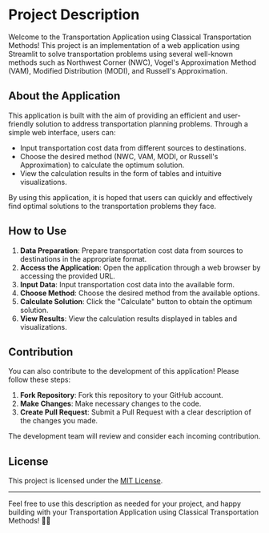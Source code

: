 

# Project Description

Welcome to the Transportation Application using Classical Transportation Methods! This project is an implementation of a web application using Streamlit to solve transportation problems using several well-known methods such as Northwest Corner (NWC), Vogel's Approximation Method (VAM), Modified Distribution (MODI), and Russell's Approximation.

## About the Application

This application is built with the aim of providing an efficient and user-friendly solution to address transportation planning problems. Through a simple web interface, users can:

- Input transportation cost data from different sources to destinations.
- Choose the desired method (NWC, VAM, MODI, or Russell's Approximation) to calculate the optimum solution.
- View the calculation results in the form of tables and intuitive visualizations.

By using this application, it is hoped that users can quickly and effectively find optimal solutions to the transportation problems they face.

## How to Use

1. **Data Preparation**: Prepare transportation cost data from sources to destinations in the appropriate format.
2. **Access the Application**: Open the application through a web browser by accessing the provided URL.
3. **Input Data**: Input transportation cost data into the available form.
4. **Choose Method**: Choose the desired method from the available options.
5. **Calculate Solution**: Click the "Calculate" button to obtain the optimum solution.
6. **View Results**: View the calculation results displayed in tables and visualizations.

## Contribution

You can also contribute to the development of this application! Please follow these steps:

1. **Fork Repository**: Fork this repository to your GitHub account.
2. **Make Changes**: Make necessary changes to the code.
3. **Create Pull Request**: Submit a Pull Request with a clear description of the changes you made.

The development team will review and consider each incoming contribution.

## License

This project is licensed under the [MIT License](LICENSE).

---

Feel free to use this description as needed for your project, and happy building with your Transportation Application using Classical Transportation Methods! 🚚✨

